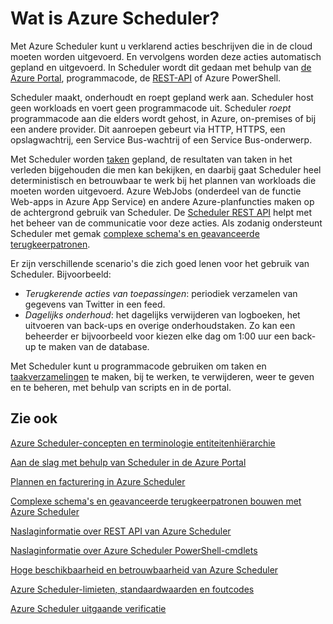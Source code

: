 <properties
 pageTitle="Wat is Azure Scheduler? | Microsoft Azure"
 description="Met Azure Scheduler kunt u verklarend acties beschrijven die in de cloud moeten worden uitgevoerd. En vervolgens worden deze acties automatisch gepland en uitgevoerd."
 services="scheduler"
 documentationCenter=".NET"
 authors="krisragh"
 manager="dwrede"
 editor=""/>
<tags
 ms.service="scheduler"
 ms.workload="infrastructure-services"
 ms.tgt_pltfrm="na"
 ms.devlang="dotnet"
 ms.topic="hero-article"
 ms.date="03/09/2016"
 ms.author="krisragh"/>

# Wat is Azure Scheduler?

Met Azure Scheduler kunt u verklarend acties beschrijven die in de cloud moeten worden uitgevoerd. En vervolgens worden deze acties automatisch gepland en uitgevoerd.  In Scheduler wordt dit gedaan met behulp van [de Azure Portal](scheduler-get-started-portal.md), programmacode, de [REST-API](https://msdn.microsoft.com/library/mt629143.aspx) of Azure PowerShell.

Scheduler maakt, onderhoudt en roept gepland werk aan.  Scheduler host geen workloads en voert geen programmacode uit. Scheduler _roept_ programmacode aan die elders wordt gehost, in Azure, on-premises of bij een andere provider. Dit aanroepen gebeurt via HTTP, HTTPS, een opslagwachtrij, een Service Bus-wachtrij of een Service Bus-onderwerp.

Met Scheduler worden [taken](scheduler-concepts-terms.md) gepland, de resultaten van taken in het verleden bijgehouden die men kan bekijken, en daarbij gaat Scheduler heel deterministisch en betrouwbaar te werk bij het plannen van workloads die moeten worden uitgevoerd. Azure WebJobs (onderdeel van de functie Web-apps in Azure App Service) en andere Azure-planfuncties maken op de achtergrond gebruik van Scheduler. De [Scheduler REST API](https://msdn.microsoft.com/library/mt629143.aspx) helpt met het beheer van de communicatie voor deze acties. Als zodanig ondersteunt Scheduler met gemak [complexe schema's en geavanceerde terugkeerpatronen](scheduler-advanced-complexity.md).

Er zijn verschillende scenario's die zich goed lenen voor het gebruik van Scheduler. Bijvoorbeeld:

+ _Terugkerende acties van toepassingen_: periodiek verzamelen van gegevens van Twitter in een feed.
+ _Dagelijks onderhoud_: het dagelijks verwijderen van logboeken, het uitvoeren van back-ups en overige onderhoudstaken. Zo kan een beheerder er bijvoorbeeld voor kiezen elke dag om 1:00 uur een back-up te maken van de database.

Met Scheduler kunt u programmacode gebruiken om taken en [taakverzamelingen](scheduler-concepts-terms.md) te maken, bij te werken, te verwijderen, weer te geven en te beheren, met behulp van scripts en in de portal.

## Zie ook

 [Azure Scheduler-concepten en terminologie entiteitenhiërarchie](scheduler-concepts-terms.md)

 [Aan de slag met behulp van Scheduler in de Azure Portal](scheduler-get-started-portal.md)

 [Plannen en facturering in Azure Scheduler](scheduler-plans-billing.md)

 [Complexe schema's en geavanceerde terugkeerpatronen bouwen met Azure Scheduler](scheduler-advanced-complexity.md)

 [Naslaginformatie over REST API van Azure Scheduler](https://msdn.microsoft.com/library/mt629143)

 [Naslaginformatie over Azure Scheduler PowerShell-cmdlets](scheduler-powershell-reference.md)

 [Hoge beschikbaarheid en betrouwbaarheid van Azure Scheduler](scheduler-high-availability-reliability.md)

 [Azure Scheduler-limieten, standaardwaarden en foutcodes](scheduler-limits-defaults-errors.md)

 [Azure Scheduler uitgaande verificatie](scheduler-outbound-authentication.md)



<!--HONumber=Jun16_HO2-->


